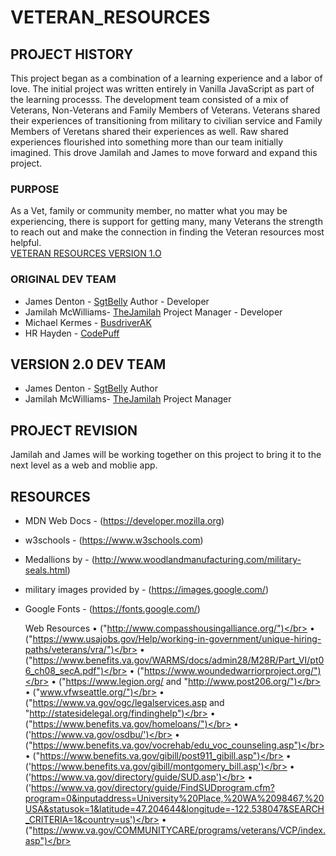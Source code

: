 # VETERAN_RESOURCES

## PROJECT HISTORY
This project began as a combination of a learning experience and a labor of love. The initial project was written entirely in Vanilla JavaScript as part of the learning processs. The development team consisted of a mix of Veterans, Non-Veterans and Family Members of Veterans. Veterans shared their experiences of transitioning from military to civilian service and Family Members of Veretans shared their experiences as well. Raw shared experiences flourished into something more than our team initially imagined. This drove Jamilah and James to move forward and expand this project.
 
### PURPOSE
As a Vet, family or community member, no matter what you may be experiencing, there is support for getting many, many Veterans the strength to reach out and make the connection in finding the Veteran resources most helpful.  
[VETERAN RESOURCES VERSION 1.O](https://thejamilah.github.io/VETERANS/)

### ORIGINAL DEV TEAM
* James Denton - [SgtBelly](https://github.com/SgtBelly) Author - Developer
* Jamilah McWilliams- [TheJamilah](https://github.com/TheJamilah) Project Manager - Developer
* Michael Kermes - [BusdriverAK](https://github.com/BusdriverAK)
* HR Hayden - [CodePuff](https://github.com/CodePuff)

## VERSION 2.0 DEV TEAM 
* James Denton - [SgtBelly](https://github.com/SgtBelly) Author
* Jamilah McWilliams- [TheJamilah](https://github.com/TheJamilah) Project Manager

## PROJECT REVISION
Jamilah and James will be working together on this project to bring it to the next level as a web and moblie app. 

## RESOURCES
* MDN Web Docs - (https://developer.mozilla.org)</br>
* w3schools - (https://www.w3schools.com)</br>
* Medallions by - (http://www.woodlandmanufacturing.com/military-seals.html)</br>
* military images provided by - (https://images.google.com/)</br>
* Google Fonts - (https://fonts.google.com/)</br>
	
	Web Resources
	• ("http://www.compasshousingalliance.org/")</br>
	• ("https://www.usajobs.gov/Help/working-in-government/unique-hiring-paths/veterans/vra/")</br>
	• ("https://www.benefits.va.gov/WARMS/docs/admin28/M28R/Part_VI/pt06_ch08_secA.pdf")</br>
	• ("https://www.woundedwarriorproject.org/")</br>
	• ("https://www.legion.org/ and "http://www.post206.org/")</br>
	• ("www.vfwseattle.org/")</br>
	• ("https://www.va.gov/ogc/legalservices.asp and "http://statesidelegal.org/findinghelp")</br>
	• ("https://www.benefits.va.gov/homeloans/")</br>
	• ('https://www.va.gov/osdbu/')</br>
	• ("https://www.benefits.va.gov/vocrehab/edu_voc_counseling.asp")</br>
	• ("https://www.benefits.va.gov/gibill/post911_gibill.asp")</br>
	• ('https://www.benefits.va.gov/gibill/montgomery_bill.asp')</br>
	• ('https://www.va.gov/directory/guide/SUD.asp')</br>
	• ('https://www.va.gov/directory/guide/FindSUDprogram.cfm?program=0&inputaddress=University%20Place,%20WA%2098467,%20USA&statusok=1&latitude=47.204644&longitude=-122.538047&SEARCH_CRITERIA=1&country=us')</br>
	• ("https://www.va.gov/COMMUNITYCARE/programs/veterans/VCP/index.asp")</br>

